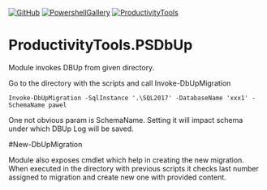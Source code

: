 ﻿[![GitHub](http://cdn.productivitytools.tech/Github40px.png)](https://github.com/pwujczyk/ProductivityTools.PSDbUp)
[![PowershellGallery](http://cdn.productivitytools.tech/Powershell40px.png)](https://www.powershellgallery.com/packages/ProductivityTools.PSDbUp/)
[![ProductivityTools](http://cdn.productivitytools.tech/Blog40px.png)](http://www.productivitytools.tech/psdbup/)

# ProductivityTools.PSDbUp

Module invokes DBUp from given directory.

Go to the directory with the scripts and call  Invoke-DbUpMigration

```
Invoke-DbUpMigration -SqlInstance '.\SQL2017' -DatabaseName 'xxx1' -SchemaName pawel
```

One not obvious param is SchemaName. Setting it will impact schema under which DBUp Log will be saved.

#New-DbUpMigration

Module also exposes cmdlet which help in creating the new migration. When executed in the directory with previous scripts it checks last number assigned to migration and create new one with provided content.
